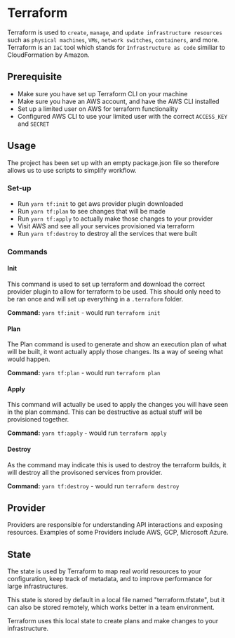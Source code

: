 # Terraform
Terraform is used to `create`, `manage`, and `update infrastructure resources` such as `physical machines`, `VMs`, `network switches`, `containers`, and more. Terraform is an `IaC` tool which stands for `Infrastructure as code` similiar to CloudFormation by Amazon.

## Prerequisite
- Make sure you have set up Terraform CLI on your machine
- Make sure you have an AWS account, and have the AWS CLI installed
- Set up a limited user on AWS for terraform functionality
- Configured AWS CLI to use your limited user with the correct `ACCESS_KEY` and `SECRET`

## Usage
The project has been set up with an empty package.json file so therefore allows us to use scripts to simplify workflow.

### Set-up
- Run `yarn tf:init` to get aws provider plugin downloaded
- Run `yarn tf:plan` to see changes that will be made
- Run `yarn tf:apply` to actually make those changes to your provider
- Visit AWS and see all your services provisioned via terraform
- Run `yarn tf:destroy` to destroy all the services that were built

### Commands

#### Init
This command is used to set up terraform and download the correct provider plugin to allow for terraform to be used. This should only need to be ran once and will set up everything in a `.terraform` folder.

**Command:** `yarn tf:init` - would run `terraform init`

#### Plan
The Plan command is used to generate and show an execution plan of what will be built, it wont actually apply those changes. Its a way of seeing what would happen.

**Command:** `yarn tf:plan` - would run `terraform plan`

#### Apply
This command will actually be used to apply the changes you will have seen in the plan command. This can be destructive as actual stuff will be provisioned together.

**Command:** `yarn tf:apply` - would run `terraform apply`

#### Destroy
As the command may indicate this is used to destroy the terraform builds, it will destroy all the provisoned services from provider.

**Command:** `yarn tf:destroy` - would run `terraform destroy`

## Provider
Providers are responsible for understanding API interactions and exposing resources. Examples of some Providers include AWS, GCP, Microsoft Azure.

## State
The state is used by Terraform to map real world resources to your configuration, keep track of metadata, and to improve performance for large infrastructures.

This state is stored by default in a local file named "terraform.tfstate", but it can also be stored remotely, which works better in a team environment.

Terraform uses this local state to create plans and make changes to your infrastructure.